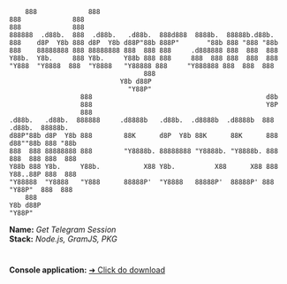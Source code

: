         888             888                                                  
    888             888                                                  
    888             888                                                  
    888888  .d88b.  888  .d88b.   .d88b.  888d888  8888b.  88888b.d88b.  
    888    d8P  Y8b 888 d8P  Y8b d88P"88b 888P"       "88b 888 "888 "88b 
    888    88888888 888 88888888 888  888 888     .d888888 888  888  888 
    Y88b.  Y8b.     888 Y8b.     Y88b 888 888     888  888 888  888  888 
    "Y888  "Y8888  888  "Y8888   "Y88888 888     "Y888888 888  888  888 
                                      888                                
                                Y8b d88P                                
                                  "Y88P"                                 
                      888                                            d8b                   
                      888                                            Y8P                   
                      888                                                                  
    .d88b.   .d88b.  888888     .d8888b   .d88b.  .d8888b  .d8888b  888  .d88b.  88888b.  
    d88P"88b d8P  Y8b 888        88K      d8P  Y8b 88K      88K      888 d88""88b 888 "88b 
    888  888 88888888 888        "Y8888b. 88888888 "Y8888b. "Y8888b. 888 888  888 888  888 
    Y88b 888 Y8b.     Y88b.           X88 Y8b.          X88      X88 888 Y88..88P 888  888 
    "Y88888  "Y8888   "Y888      88888P'  "Y8888   88888P'  88888P' 888  "Y88P"  888  888 
        888                                                                               
    Y8b d88P                                                                               
    "Y88P"                                                                                

**Name:** *Get Telegram Session*</br>
**Stack:** *Node.js, GramJS, PKG*</br>
#
**Console application:** [➜  Click do download](https://github.com/zhenya-paitash/app-telegram-getsession/releases/tag/stable)</br>